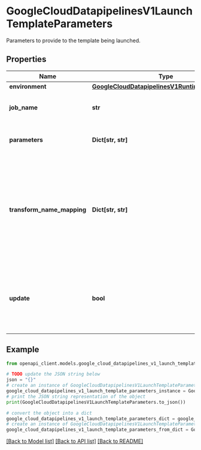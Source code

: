# GoogleCloudDatapipelinesV1LaunchTemplateParameters

Parameters to provide to the template being launched.

## Properties

Name | Type | Description | Notes
------------ | ------------- | ------------- | -------------
**environment** | [**GoogleCloudDatapipelinesV1RuntimeEnvironment**](GoogleCloudDatapipelinesV1RuntimeEnvironment.md) |  | [optional] 
**job_name** | **str** | Required. The job name to use for the created job. | [optional] 
**parameters** | **Dict[str, str]** | The runtime parameters to pass to the job. | [optional] 
**transform_name_mapping** | **Dict[str, str]** | Map of transform name prefixes of the job to be replaced to the corresponding name prefixes of the new job. Only applicable when updating a pipeline. | [optional] 
**update** | **bool** | If set, replace the existing pipeline with the name specified by jobName with this pipeline, preserving state. | [optional] 

## Example

```python
from openapi_client.models.google_cloud_datapipelines_v1_launch_template_parameters import GoogleCloudDatapipelinesV1LaunchTemplateParameters

# TODO update the JSON string below
json = "{}"
# create an instance of GoogleCloudDatapipelinesV1LaunchTemplateParameters from a JSON string
google_cloud_datapipelines_v1_launch_template_parameters_instance = GoogleCloudDatapipelinesV1LaunchTemplateParameters.from_json(json)
# print the JSON string representation of the object
print(GoogleCloudDatapipelinesV1LaunchTemplateParameters.to_json())

# convert the object into a dict
google_cloud_datapipelines_v1_launch_template_parameters_dict = google_cloud_datapipelines_v1_launch_template_parameters_instance.to_dict()
# create an instance of GoogleCloudDatapipelinesV1LaunchTemplateParameters from a dict
google_cloud_datapipelines_v1_launch_template_parameters_from_dict = GoogleCloudDatapipelinesV1LaunchTemplateParameters.from_dict(google_cloud_datapipelines_v1_launch_template_parameters_dict)
```
[[Back to Model list]](../README.md#documentation-for-models) [[Back to API list]](../README.md#documentation-for-api-endpoints) [[Back to README]](../README.md)


